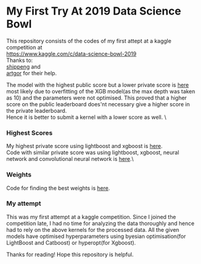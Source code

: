 # My First Try At 2019 Data Science Bowl 

This repository consists of the codes of my first attept at a kaggle competition at <br/>
https://www.kaggle.com/c/data-science-bowl-2019 \
Thanks to: \
[shippeng](https://www.kaggle.com/shippeng/convert-to-regression-classification) and \
[artgor](https://www.kaggle.com/artgor/quick-and-dirty-regression) for their help.

The model with the highest public score but a lower private score is [here](Overfit.ipynb) most likely due to overfitting of the XGB model(as the max depth was taken as 10) and the parameters were not optimised. This proved that a higher score on the public leaderboard does'nt necessary give a higher score in the private leaderboard. \
Hence it is better to submit a kernel with a lower score as well. \

### Highest Scores
My highest private score using lightboost and xgboost is [here](Highest_Score_0.ipynb).\
Code with similar private score was using lightboost, xgboost, neural network and convolutional neural network is [here](Highest_Score_1.ipynb).\

### Weights 
Code for finding the best weights is [here](weights_calculation.ipynb).

### My attempt
This was my first attempt at a kaggle competition. Since I joined the competition late, I had no time for analyzing the data thoroughly and hence had to rely on the above kernels for the processed data. All the given models have optimised hyperparameters using byesian optimisation(for LightBoost and Catboost) or hyperopt(for Xgboost).

Thanks for reading!
Hope this repository is helpful.




